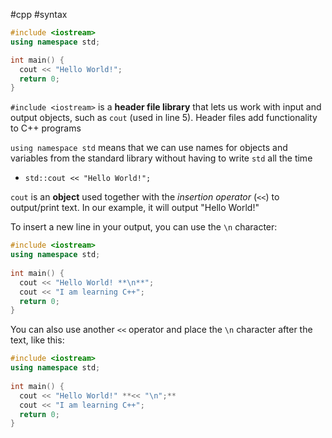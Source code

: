 #cpp #syntax

```c++
#include <iostream>
using namespace std;

int main() {
  cout << "Hello World!";
  return 0;
} 
```

`#include <iostream>` is a **header file library** that lets us work with input and output objects, such as `cout` (used in line 5). Header files add functionality to C++ programs

`using namespace std` means that we can use names for objects and variables from the standard library without having to write `std` all the time
- `std::cout << "Hello World!";`

`cout`  is an **object** used together with the _insertion operator_ (`<<`) to output/print text. In our example, it will output "Hello World!"

To insert a new line in your output, you can use the `\n` character:

```c++
#include <iostream>  
using namespace std;  
  
int main() {  
  cout << "Hello World! **\n**";  
  cout << "I am learning C++";  
  return 0;  
}
```

You can also use another `<<` operator and place the `\n` character after the text, like this:

```c++
#include <iostream>  
using namespace std;  
  
int main() {  
  cout << "Hello World!" **<< "\n";**  
  cout << "I am learning C++";  
  return 0;  
}
```
